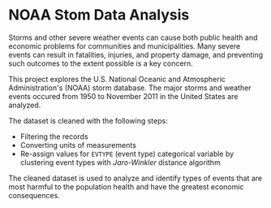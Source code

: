 # NOAA Stom Data Analysis 

Storms and other severe weather events can cause both public health and economic problems for communities and municipalities. Many severe events can result in fatalities, injuries, and property damage, and preventing such outcomes to the extent possible is a key concern.   

This project explores the U.S. National Oceanic and Atmospheric Administration's (NOAA) storm database. The major storms and weather events occured from 1950 to November 2011 in the United States are analyzed.

The dataset is cleaned with the following steps: 
- Filtering the records 
- Converting units of measurements 
- Re-assign values for `EVTYPE` (event type) categorical variable by clustering event types with *Jaro-Winkler* distance algorithm 

The cleaned dataset is used to analyze and identify types of events that are most harmful to the population health and have the greatest economic consequences.  

